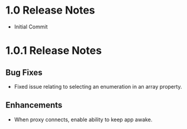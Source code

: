 # 1.0 Release Notes
* Initial Commit

# 1.0.1 Release Notes
## Bug Fixes
* Fixed issue relating to selecting an enumeration in an array property.

## Enhancements
* When proxy connects, enable ability to keep app awake.
